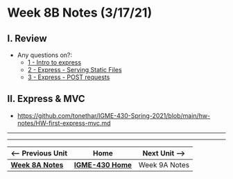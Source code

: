 # Week 8B Notes (3/17/21)

## I. Review

- Any questions on?:
  - [1 - Intro to express](../express/1-express-intro.md)
  - [2 - Express - Serving Static Files](../express/2-express-serving-static-files.md)
  - [3 - Express - POST requests](../express/3-express-post-requests.md)


## II. Express & MVC

- https://github.com/tonethar/IGME-430-Spring-2021/blob/main/hw-notes/HW-first-express-mvc.md

<hr><hr>

| <-- Previous Unit | Home | Next Unit -->
| --- | --- | --- 
| [**Week 8A Notes**](8A.md)   |  [**IGME-430 Home**](../README.md) | Week 9A Notes
